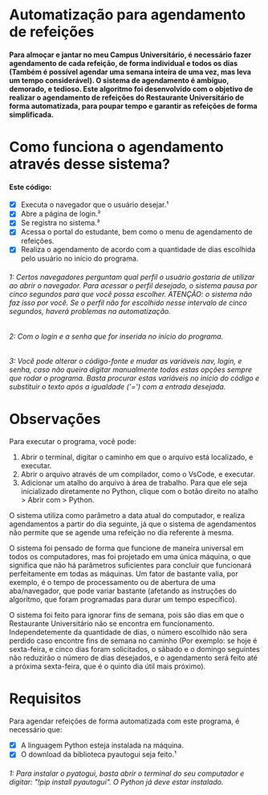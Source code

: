 # Automatização para agendamento de refeições
#### Para almoçar e jantar no meu Campus Universitário, é necessário fazer agendamento de cada refeição, de forma individual e todos os dias (Também é possível agendar uma semana inteira de uma vez, mas leva um tempo considerável). O sistema de agendamento é ambíguo, demorado, e tedioso. Este algoritmo foi desenvolvido com o objetivo de realizar o agendamento de refeições do Restaurante Universitário de forma automatizada, para poupar tempo e garantir as refeições de forma simplificada.

# Como funciona o agendamento através desse sistema?
#### Este código:
- [x] Executa o navegador que o usuário desejar.¹
- [x] Abre a página de login.²
- [x] Se registra no sistema.³
- [x] Acessa o portal do estudante, bem como o menu de agendamento de refeições.
- [x] Realiza o agendamento de acordo com a quantidade de dias escolhida pelo usuário no início do programa.

######  1: Certos navegadores perguntam qual perfil o usuário gostaria de utilizar ao abrir o navegador. Para acessar o perfil desejado, o sistema pausa por cinco segundos para que você possa escolher. ATENÇÃO: o sistema não faz isso por você. Se o perfil não for escolhido nesse intervalo de cinco segundos, haverá problemas na automatização.
###### 2: Com o login e a senha que for inserida no início do programa.
###### 3: Você pode alterar o código-fonte e mudar as variáveis nav, login, e senha, caso não queira digitar manualmente todas estas opções sempre que rodar o programa. Basta procurar estas variáveis no início do código e substituir o texto após a igualdade ('=') com a entrada desejada.



# Observações
Para executar o programa, você pode:
  1. Abrir o terminal, digitar o caminho em que o arquivo está localizado, e executar.
  2. Abrir o arquivo através de um compilador, como o VsCode, e executar.
  3. Adicionar um atalho do arquivo à área de trabalho. Para que ele seja inicializado diretamente no Python, clique com o botão direito no atalho > Abrir com > Python.
     
  O sistema utiliza como parâmetro a data atual do computador, e realiza agendamentos a partir do dia seguinte, já que o sistema de agendamentos não permite que se agende uma refeição no dia referente à mesma.

  O sistema foi pensado de forma que funcione de maneira universal em todos os computadores, mas foi projetado em uma única máquina, o que significa que não há parâmetros suficientes para concluir que funcionará perfeitamente em todas as máquinas. Um fator de bastante valia, por exemplo, é o tempo de processamento ou de abertura de uma aba/navegador, que pode variar bastante (afetando as instruções do algoritmo, que foram programadas para durar um tempo específico).

  O sistema foi feito para ignorar fins de semana, pois são dias em que o Restaurante Universitário não se encontra em funcionamento. Independetemente da quantidade de dias, o número escolhido não sera perdido caso encontre fins de semana no caminho (Por exemplo: se hoje é sexta-feira, e cinco dias foram solicitados, o sábado e o domingo seguintes não reduzirão o número de dias desejados, e o agendamento será feito até a próxima sexta-feira, que é o quinto dia útil mais próximo).

# Requisitos
Para agendar refeições de forma automatizada com este programa, é necessário que:
- [x] A linguagem Python esteja instalada na máquina.
- [x] O download da biblioteca pyautogui seja feito.¹

###### 1: Para instalar o pyatogui, basta abrir o terminal do seu computador e digitar: "!pip install pyautogui". O Python já deve estar instalado.
